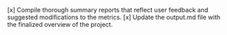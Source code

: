 [x] Compile thorough summary reports that reflect user feedback and suggested modifications to the metrics.
[x] Update the output.md file with the finalized overview of the project.